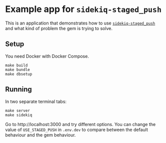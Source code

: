 # Example app for `sidekiq-staged_push`

This is an application that demonstrates how to use
[`sidekiq-staged_push`](https://github.com/adamniedzielski/sidekiq-staged_push)
and what kind of problem the gem is trying to solve.

## Setup

You need Docker with Docker Compose.

```
make build
make bundle
make dbsetup
```

## Running

In two separate terminal tabs:

```
make server
make sidekiq
```

Go to http://localhost:3000 and try different options. You can change the value of
`USE_STAGED_PUSH` in `.env.dev` to compare between the default behaviour and the gem behaviour.
